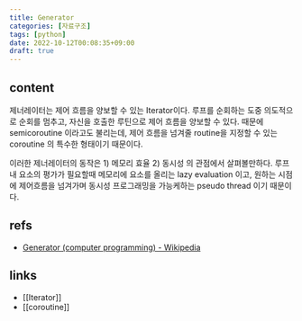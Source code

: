 ```yaml
---
title: Generator
categories: [자료구조]
tags: [python]
date: 2022-10-12T00:08:35+09:00
draft: true
---
```


## content
제너레이터는 제어 흐름을 양보할 수 있는 Iterator이다. 루프를 순회하는 도중 의도적으로 순회를 멈추고, 자신을 호출한 루틴으로 제어 흐름을 양보할 수 있다. 때문에 semicoroutine 이라고도 불리는데, 제어 흐름을 넘겨줄 routine을 지정할 수 있는 coroutine 의 특수한 형태이기 때문이다.

이러한 제너레이터의 동작은 1) 메모리 효율 2) 동시성 의 관점에서 살펴볼만하다. 루프 내 요소의 평가가 필요할때 메모리에 요소를 올리는 lazy evaluation 이고, 원하는 시점에 제어흐름을 넘겨가며 동시성 프로그래밍을 가능케하는 pseudo thread 이기 때문이다.


## refs
- [Generator (computer programming) - Wikipedia](https://en.wikipedia.org/wiki/Generator_(computer_programming))


## links
- [[Iterator]]
- [[coroutine]]
